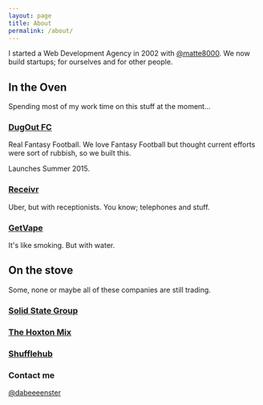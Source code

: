 ```yaml
---
layout: page
title: About
permalink: /about/
---
```


I started a Web Development Agency in 2002 with [@matte8000](https://twitter.com/matte8000). We now build startups; for ourselves and for other people.

## In the Oven

Spending most of my work time on this stuff at the moment...

### [DugOut FC](https://www.dugoutfc.com)

Real Fantasy Football. We love Fantasy Football but thought current efforts were sort of rubbish, so we built this.

Launches Summer 2015.

### [Receivr](https://www.receivr.io)

Uber, but with receptionists. You know; telephones and stuff.

### [GetVape](https://www.getvape.co.uk)

It's like smoking. But with water.

##

## On the stove

Some, none or maybe all of these companies are still trading.

### [Solid State Group](http://www.solidstategroup.com)

### [The Hoxton Mix](https://www.hoxtonmix.com)

### [Shufflehub](https://www.shufflehub.com)

### Contact me

[@dabeeeenster](https://twitter.com/dabeeeenster)

